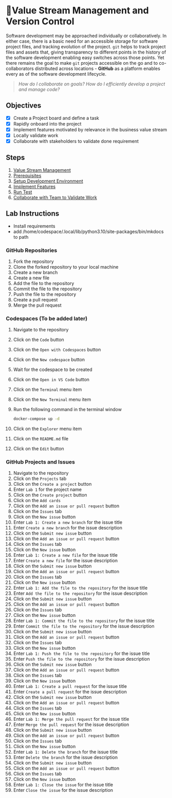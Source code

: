 # :test_tube:Value Stream Management and Version Control

Software development may be approached individually or collaboratively. In either case, there is a basic need for an accessible storage for software project files, and tracking evolution of the project. `git` helps to track project files and assets that, giving transparency to different points in the history of the software development enabling easy switches across those points. Yet there remains the goal to make `git` projects accessible on the go and to co-collaborators distributed across locations - **GitHub** as a platform enables every as of the software development lifecycle.

> _How do I collaborate on goals?_
> _How do I efficiently develop a project and manage code?_

## Objectives

- [x] Create a Project board and define a task
- [x] Rapidly onboard into the project
- [x] Implement features motivated by relevance in the business value stream
- [x] Locally validate work
- [x] Collaborate with stakeholders to validate done requirement

## Steps

1. [Value Stream Management](./value-stream-management.md)
1. [Prerequisites](./prerequisites.md)
1. [Setup Development Environment](./setup.md)
1. [Implement Features](./implement-features.md)
1. [Run Test](./run-test.md)
1. [Collaborate with Team to Validate Work](./collaborate.md)

## Lab Instructions

- Install requirements
- add /home/codespace/.local/lib/python3.10/site-packages/bin/mkdocs to path

### GitHub Repositories

1. Fork the repository
2. Clone the forked repository to your local machine
3. Create a new branch
4. Create a new file
5. Add the file to the repository
6. Commit the file to the repository
7. Push the file to the repository
8. Create a pull request
9. Merge the pull request

### Codespaces (To be added later)

1. Navigate to the repository
2. Click on the `Code` button
3. Click on the `Open with Codespaces` button
4. Click on the `New codespace` button
5. Wait for the codespace to be created
6. Click on the `Open in VS Code` button
7. Click on the `Terminal` menu item
8. Click on the `New Terminal` menu item
9. Run the following command in the terminal window

    ```bash
    docker-compose up -d
    ```

10. Click on the `Explorer` menu item
11. Click on the `README.md` file
12. Click on the `Edit` button

### GitHub Projects and Issues

1. Navigate to the repository
2. Click on the `Projects` tab
3. Click on the `Create a project` button
4. Enter `Lab 1` for the project name
5. Click on the `Create project` button
6. Click on the `Add cards`
7. Click on the `Add an issue or pull request` button
8. Click on the `Issues` tab
9. Click on the `New issue` button
10. Enter `Lab 1: Create a new branch` for the issue title
11. Enter `Create a new branch` for the issue description
12. Click on the `Submit new issue` button
13. Click on the `Add an issue or pull request` button
14. Click on the `Issues` tab
15. Click on the `New issue` button
16. Enter `Lab 1: Create a new file` for the issue title
17. Enter `Create a new file` for the issue description
18. Click on the `Submit new issue` button
19. Click on the `Add an issue or pull request` button
20. Click on the `Issues` tab
21. Click on the `New issue` button
22. Enter `Lab 1: Add the file to the repository` for the issue title
23. Enter `Add the file to the repository` for the issue description
24. Click on the `Submit new issue` button
25. Click on the `Add an issue or pull request` button
26. Click on the `Issues` tab
27. Click on the `New issue` button
28. Enter `Lab 1: Commit the file to the repository` for the issue title
29. Enter `Commit the file to the repository` for the issue description
30. Click on the `Submit new issue` button
31. Click on the `Add an issue or pull request` button
32. Click on the `Issues` tab
33. Click on the `New issue` button
34. Enter `Lab 1: Push the file to the repository` for the issue title
35. Enter `Push the file to the repository` for the issue description
36. Click on the `Submit new issue` button
37. Click on the `Add an issue or pull request` button
38. Click on the `Issues` tab
39. Click on the `New issue` button
40. Enter `Lab 1: Create a pull request` for the issue title
41. Enter `Create a pull request` for the issue description
42. Click on the `Submit new issue` button
43. Click on the `Add an issue or pull request` button
44. Click on the `Issues` tab
45. Click on the `New issue` button
46. Enter `Lab 1: Merge the pull request` for the issue title
47. Enter `Merge the pull request` for the issue description
48. Click on the `Submit new issue` button
49. Click on the `Add an issue or pull request` button
50. Click on the `Issues` tab
51. Click on the `New issue` button
52. Enter `Lab 1: Delete the branch` for the issue title
53. Enter `Delete the branch` for the issue description
54. Click on the `Submit new issue` button
55. Click on the `Add an issue or pull request` button
56. Click on the `Issues` tab
57. Click on the `New issue` button
58. Enter `Lab 1: Close the issue` for the issue title
59. Enter `Close the issue` for the issue description
